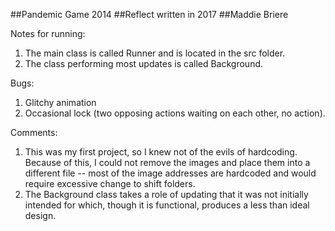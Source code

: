 ##Pandemic Game 2014
##Reflect written in 2017
##Maddie Briere

Notes for running:
1) The main class is called Runner and is located in the src folder.
2) The class performing most updates is called Background.

Bugs:
1) Glitchy animation
2) Occasional lock (two opposing actions waiting on each other, no action).

Comments:
1) This was my first project, so I knew not of the evils of hardcoding. Because of this, I could not remove the images and place them into a different file -- most of the image addresses are hardcoded and would require excessive change to shift folders.
2) The Background class takes a role of updating that it was not initially intended for which, though it is functional, produces a less than ideal design.
